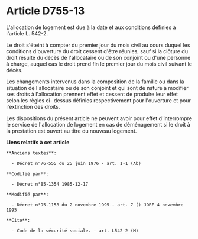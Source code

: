 # Article D755-13

L'allocation de logement est due à la date et aux conditions définies à l'article L. 542-2.

Le droit s'éteint à compter du premier jour du mois civil au cours duquel les conditions d'ouverture du droit cessent d'être
réunies, sauf si la clôture du droit résulte du décès de l'allocataire ou de son conjoint ou d'une personne à charge, auquel
cas le droit prend fin le premier jour du mois civil suivant le décès. 

Les changements intervenus dans la composition de la famille ou dans la situation de l'allocataire ou de son conjoint et qui
sont de nature à modifier ses droits à l'allocation prennent effet et cessent de produire leur effet selon les règles ci-
dessus définies respectivement pour l'ouverture et pour l'extinction des droits. 

Les dispositions du présent article ne peuvent avoir pour effet d'interrompre le service de l'allocation de logement en cas
de déménagement si le droit à la prestation est ouvert au titre du nouveau logement.

**Liens relatifs à cet article**

	**Anciens textes**:

	  - Décret n°76-555 du 25 juin 1976 - art. 1-1 (Ab)

	**Codifié par**:

	  - Décret n°85-1354 1985-12-17

	**Modifié par**:

	  - Décret n°95-1158 du 2 novembre 1995 - art. 7 () JORF 4 novembre 1995

	**Cite**:

	  - Code de la sécurité sociale. - art. L542-2 (M)
